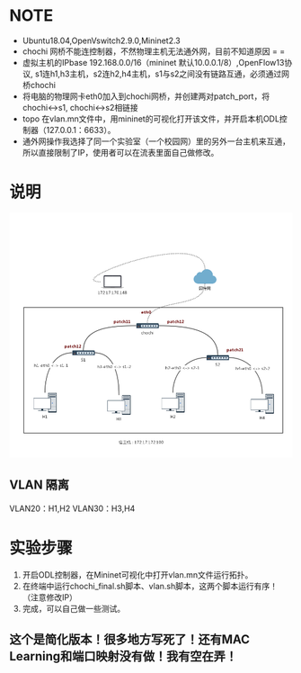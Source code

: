 # NOTE
- Ubuntu18.04,OpenVswitch2.9.0,Mininet2.3
- chochi 网桥不能连控制器，不然物理主机无法通外网，目前不知道原因 = =
- 虚拟主机的IPbase 192.168.0.0/16（mininet 默认10.0.0.1/8）,OpenFlow13协议, s1连h1,h3主机，s2连h2,h4主机，s1与s2之间没有链路互通，必须通过网桥chochi
- 将电脑的物理网卡eth0加入到chochi网桥，并创建两对patch_port，将chochi<->s1, chochi<->s2相链接
- topo 在vlan.mn文件中，用mininet的可视化打开该文件，并开启本机ODL控制器（127.0.0.1：6633）。
- 通外网操作我选择了同一个实验室（一个校园网）里的另外一台主机来互通，所以直接限制了IP，使用者可以在流表里面自己做修改。
# 说明
![](/云计算-vlan隔离/20180629/topo.png)
## VLAN 隔离
VLAN20：H1,H2 VLAN30：H3,H4
# 实验步骤
1. 开启ODL控制器，在Mininet可视化中打开vlan.mn文件运行拓扑。
2. 在终端中运行chochi_final.sh脚本、vlan.sh脚本，这两个脚本运行有序！（注意修改IP）
3. 完成，可以自己做一些测试。

## 这个是简化版本！很多地方写死了！还有MAC Learning和端口映射没有做！我有空在弄！
